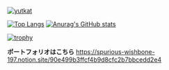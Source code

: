 <p align="left">
  <a href="https://github.com/ueno-000/ueno-000/">
    <img src="https://komarev.com/ghpvc/?username=yutkat" alt="yutkat" />
  </a>
</p>

[![Top Langs](https://github-readme-stats.vercel.app/api/top-langs/?username=ueno-000&theme=dark)](https://github.com/anuraghazra/github-readme-stats)
[![Anurag's GitHub stats](https://github-readme-stats.vercel.app/api?username=ueno-000&show_icons=true&theme=dark&text_color=#FFFFFF)](https://github.com/anuraghazra/github-readme-stats)

[![trophy](https://github-profile-trophy.vercel.app/?username=ueno-000&theme=oldie&rank=-C)](https://github.com/ryo-mcobalta/github-profile-trophy)

**ポートフォリオはこちら**
https://spurious-wishbone-197.notion.site/90e499b3ffcf4b9d8cfc2b7bbcedd2e4
